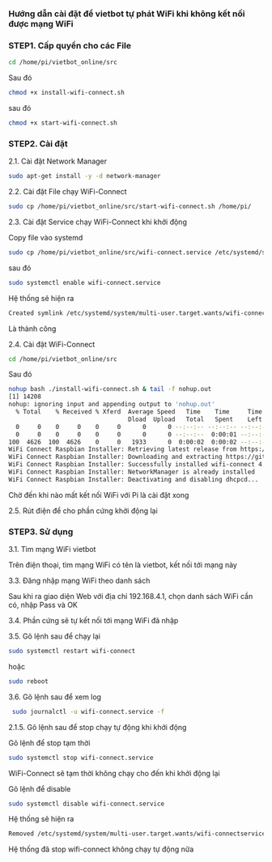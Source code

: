 ### Hướng dẫn cài đặt để vietbot tự phát WiFi khi không kết nối được mạng WiFi

### STEP1. Cấp quyền cho các File

```sh
cd /home/pi/vietbot_online/src
```
Sau đó

```sh
chmod +x install-wifi-connect.sh
```
sau đó

```sh
chmod +x start-wifi-connect.sh

```

### STEP2.  Cài đặt 
2.1. Cài đặt Network Manager

```sh
sudo apt-get install -y -d network-manager
```
2.2. Cài đặt File chạy WiFi-Connect
```sh
sudo cp /home/pi/vietbot_online/src/start-wifi-connect.sh /home/pi/
```
2.3. Cài đặt Service chạy WiFi-Connect khi khởi động

Copy file vào systemd
```sh
sudo cp /home/pi/vietbot_online/src/wifi-connect.service /etc/systemd/system/wifi-connect.service
```
sau đó

```sh
sudo systemctl enable wifi-connect.service
```
Hệ thống sẽ hiện ra

```sh
Created symlink /etc/systemd/system/multi-user.target.wants/wifi-connect.service → /etc/systemd/system/wifi-connect.service.
```
Là thành công

2.4. Cài đặt WiFi-Connect

```sh
cd /home/pi/vietbot_online/src
```
Sau đó

```sh
nohup bash ./install-wifi-connect.sh & tail -f nohup.out
[1] 14208
nohup: ignoring input and appending output to 'nohup.out'
  % Total    % Received % Xferd  Average Speed   Time    Time     Time  Current
                                 Dload  Upload   Total   Spent    Left  Speed
  0     0    0     0    0     0      0      0 --:--:-- --:--:-- --:--:--     0
  0     0    0     0    0     0      0      0 --:--:--  0:00:01 --:--:--     0
100  4626  100  4626    0     0   1933      0  0:00:02  0:00:02 --:--:--     0
WiFi Connect Raspbian Installer: Retrieving latest release from https://api.github.com/repos/balena-os/wifi-connect/releases/45509064...
WiFi Connect Raspbian Installer: Downloading and extracting https://github.com/balena-os/wifi-connect/releases/download/v4.4.6/wifi-connect-v4.4.6-linux-rpi.tar.gz...
WiFi Connect Raspbian Installer: Successfully installed wifi-connect 4.4.6
WiFi Connect Raspbian Installer: NetworkManager is already installed
WiFi Connect Raspbian Installer: Deactivating and disabling dhcpcd...

```
Chờ đến khi nào mất kết nối WiFi với Pi là cài đặt xong

2.5. Rút điện để cho phần cứng khởi động lại

### STEP3.  Sử dụng

3.1. Tìm mạng WiFi vietbot

Trên điện thoại, tìm mạng WiFi có tên là vietbot, kết nối tới mạng này

3.3. Đăng nhập mạng WiFi theo danh sách 

Sau khi ra giao diện Web với địa chỉ 192.168.4.1, chọn danh sách WiFi cần có, nhập Pass và OK

3.4. Phần cứng sẽ tự kết nối tới mạng WiFi đã nhập

3.5. Gõ lệnh sau để chạy lại 

```sh
sudo systemctl restart wifi-connect
```
hoặc
```sh
sudo reboot
```
3.6. Gõ lệnh sau để xem log
```sh
 sudo journalctl -u wifi-connect.service -f
```
2.1.5. Gõ lệnh sau để stop chạy tự động khi khởi động

Gõ lệnh để stop tạm thời

```sh
sudo systemctl stop wifi-connect.service
```
WiFi-Connect sẽ tạm thời không chạy cho đến khi khởi động lại

Gõ lệnh để disable

```sh
sudo systemctl disable wifi-connect.service
```

Hệ thống sẽ hiện ra
```sh
Removed /etc/systemd/system/multi-user.target.wants/wifi-connectservice
```
Hệ thống đã stop wifi-connect không chạy tự động nữa

